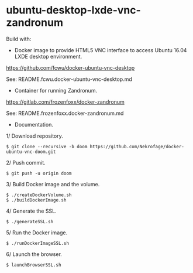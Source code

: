 ubuntu-desktop-lxde-vnc-zandronum  
=================================  
  

Build with:  
  
* Docker image to provide HTML5 VNC interface to access Ubuntu 16.04 LXDE desktop environment.  
  
https://github.com/fcwu/docker-ubuntu-vnc-desktop  

See: README.fcwu.docker-ubuntu-vnc-desktop.md

    
* Container for running Zandronum.
  
https://gitlab.com/frozenfoxx/docker-zandronum  
 
See: README.frozenfoxx.docker-zandronum.md

   
* Documentation.
  
1/ Download repository.  
  
```  
$ git clone --recursive -b doom https://github.com/Nekrofage/docker-ubuntu-vnc-doom.git  
```  
  
2/ Push commit.  

```
$ git push -u origin doom  
``` 

3/ Build Docker image and the volume.  

```
$ ./createDockerVolume.sh
$ ./buildDockerImage.sh
```

4/ Generate the SSL.  

```
$ ./generateSSL.sh
```

5/ Run the Docker image.  

```
$ ./runDockerImageSSL.sh
```

6/ Launch the browser.  

```
$ launchBrowserSSL.sh
```
